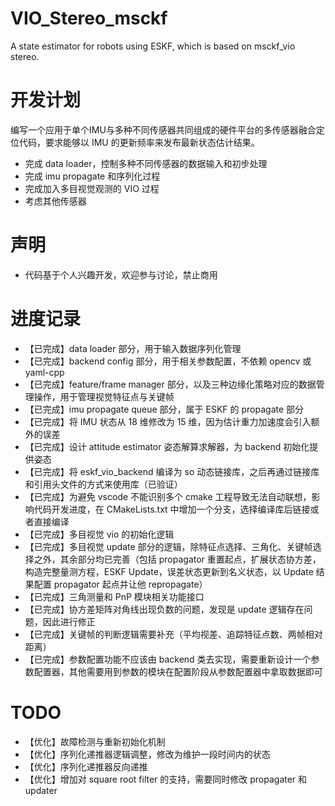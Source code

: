 # VIO_Stereo_msckf
A state estimator for robots using ESKF, which is based on msckf_vio stereo.

# 开发计划
编写一个应用于单个IMU与多种不同传感器共同组成的硬件平台的多传感器融合定位代码，要求能够以 IMU 的更新频率来发布最新状态估计结果。
+ 完成 data loader，控制多种不同传感器的数据输入和初步处理
+ 完成 imu propagate 和序列化过程
+ 完成加入多目视觉观测的 VIO 过程
+ 考虑其他传感器

# 声明
+ 代码基于个人兴趣开发，欢迎参与讨论，禁止商用

# 进度记录
+ 【已完成】data loader 部分，用于输入数据序列化管理
+ 【已完成】backend config 部分，用于相关参数配置，不依赖 opencv 或 yaml-cpp
+ 【已完成】feature/frame manager 部分，以及三种边缘化策略对应的数据管理操作，用于管理视觉特征点与关键帧
+ 【已完成】imu propagate queue 部分，属于 ESKF 的 propagate 部分
+ 【已完成】将 IMU 状态从 18 维修改为 15 维，因为估计重力加速度会引入额外的误差
+ 【已完成】设计 attitude estimator 姿态解算求解器，为 backend 初始化提供姿态
+ 【已完成】将 eskf_vio_backend 编译为 so 动态链接库，之后再通过链接库和引用头文件的方式来使用库（已验证）
+ 【已完成】为避免 vscode 不能识别多个 cmake 工程导致无法自动联想，影响代码开发进度，在 CMakeLists.txt 中增加一个分支，选择编译库后链接或者直接编译
+ 【已完成】多目视觉 vio 的初始化逻辑
+ 【已完成】多目视觉 update 部分的逻辑，除特征点选择、三角化、关键帧选择之外，其余部分均已完善（包括 propagator 重置起点，扩展状态协方差，构造完整量测方程，ESKF Update，误差状态更新到名义状态，以 Update 结果配置 propagator 起点并让他 repropagate）
+ 【已完成】三角测量和 PnP 模块相关功能接口
+ 【已完成】协方差矩阵对角线出现负数的问题，发现是 update 逻辑存在问题，因此进行修正
+ 【已完成】关键帧的判断逻辑需要补充（平均视差、追踪特征点数、两帧相对距离）
+ 【已完成】参数配置功能不应该由 backend 类去实现，需要重新设计一个参数配置器，其他需要用到参数的模块在配置阶段从参数配置器中拿取数据即可

# TODO
+ 【优化】故障检测与重新初始化机制
+ 【优化】序列化递推器逻辑调整，修改为维护一段时间内的状态
+ 【优化】序列化递推器反向递推
+ 【优化】增加对 square root filter 的支持，需要同时修改 propagater 和 updater

